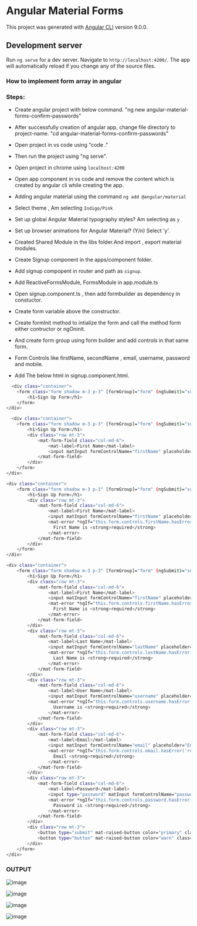 # Angular Material Forms

This project was generated with [Angular CLI](https://github.com/angular/angular-cli) version 9.0.0.

## Development server

Run `ng serve` for a dev server. Navigate to `http://localhost:4200/`. The app will automatically reload if you change any of the source files.

### How to implement form array in angular

### Steps: 

- Create angular project with below command.
	"ng new angular-material-forms-confirm-passwords"

- After successfully creation of angular app, change file directory to project-name.
	"cd angular-material-forms-confirm-passwords"

- Open project in vs code using "code ."

- Then run the project using "ng serve".

- Open project in chrome using `localhost:4200`

- Open app component in vs code and remove the content which is created by angular cli while creating the app.

- Adding angular material using the command `ng add @angular/material`

- Select theme , Am selecting  `Indigo/Pink`

- Set up global Angular Material typography styles? Am selecting as `y`

- Set up browser animations for Angular Material? (Y/n) Select 'y'.

- Created Shared Module in the libs folder.And import , export material modules.

- Create Signup component in the apps/component folder.

- Add signup compopent in router and path as `signup`.

- Add ReactiveFormsModule, FormsModule in app.module.ts

- Open signup.component.ts , then add formbuilder as dependency in constuctor.

- Create form variable above the constructor.

- Create formInit method to intialize the form and call the method form either contructor or ngOninit.

- And create form group using form builder and add controls in that same form.

- Form Controls like firstName, secondName , email, username, password and mobile.

- Add The below html in signup.component.html.

```bash
  <div class="container">
    <form class="form shadow m-3 p-3" [formGroup]="form" (ngSubmit)="submitForm()">
        <h1>Sign Up Form</h1>
    </form>
</div>
```

```bash
  <div class="container">
    <form class="form shadow m-3 p-3" [formGroup]="form" (ngSubmit)="submitForm()">
        <h1>Sign Up Form</h1>
        <div class="row mt-3">
            <mat-form-field class="col-md-6">
                <mat-label>First Name</mat-label>
                <input matInput formControlName="firstName" placeholder="Enter First Name">
            </mat-form-field>
        </div>
    </form>
</div>
```
  

```bash
<div class="container">
    <form class="form shadow m-3 p-3" [formGroup]="form" (ngSubmit)="submitForm()">
        <h1>Sign Up Form</h1>
        <div class="row mt-3">
            <mat-form-field class="col-md-6">
                <mat-label>First Name</mat-label>
                <input matInput formControlName="firstName" placeholder="Enter First Name">
                <mat-error *ngIf="this.form.controls.firstName.hasError('required')">
                  First Name is <strong>required</strong>
                </mat-error>
            </mat-form-field>
        </div>
    </form>
</div>
```

```bash
<div class="container">
    <form class="form shadow m-3 p-3" [formGroup]="form" (ngSubmit)="submitForm()">
        <h1>Sign Up Form</h1>
        <div class="row mt-3">
            <mat-form-field class="col-md-6">
                <mat-label>First Name</mat-label>
                <input matInput formControlName="firstName" placeholder="Enter First Name">
                <mat-error *ngIf="this.form.controls.firstName.hasError('required')">
                  First Name is <strong>required</strong>
                </mat-error>
            </mat-form-field>
        </div>
        <div class="row mt-3">
            <mat-form-field class="col-md-6">
                <mat-label>Last Name</mat-label>
                <input matInput formControlName="lastName" placeholder="Enter Last Name">
                <mat-error *ngIf="this.form.controls.lastName.hasError('required')">
                  Last Name is <strong>required</strong>
                </mat-error>
            </mat-form-field>
        </div>
        <div class="row mt-3">
            <mat-form-field class="col-md-6">
                <mat-label>User Name</mat-label>
                <input matInput formControlName="username" placeholder="Enter Username">
                <mat-error *ngIf="this.form.controls.username.hasError('required')">
                  Username is <strong>required</strong>
                </mat-error>
            </mat-form-field>
        </div>
        <div class="row mt-3">
            <mat-form-field class="col-md-6">
                <mat-label>Email</mat-label>
                <input matInput formControlName="email" placeholder="Enter Email">
                <mat-error *ngIf="this.form.controls.email.hasError('required')">
                  Email <strong>required</strong>
                </mat-error>
            </mat-form-field>
        </div>
        <div class="row mt-3">
            <mat-form-field class="col-md-6">
                <mat-label>Password</mat-label>
                <input type="password" matInput formControlName="password" placeholder="Enter Password">
                <mat-error *ngIf="this.form.controls.password.hasError('required')">
                  Password is <strong>required</strong>
                </mat-error>
            </mat-form-field>
        </div>
        <div class="row mt-3">
            <button type="submit" mat-raised-button color="primary" class="m-2" style="width: 100px;" [disabled]="!form.valid">Submit Form</button>
            <button type="button" mat-raised-button color="warn" class="m-2" style="width: 100px;" (click)="form.reset()">Reset</button>
        </div>
    </form>
</div>
  ```
  
  ### OUTPUT
  
![image](https://user-images.githubusercontent.com/98155788/169647286-66781477-d50d-42d0-8aba-ae720f796e6c.png)


![image](https://user-images.githubusercontent.com/98155788/169647322-b385d570-3269-4985-acca-8a3b97987bf8.png)


![image](https://user-images.githubusercontent.com/98155788/169647372-8c603c75-d2cd-47a6-b3c0-4291311d0309.png)

![image](https://user-images.githubusercontent.com/98155788/169647392-4f66bc3b-b4aa-47f2-a6bc-9977c16f455f.png)





